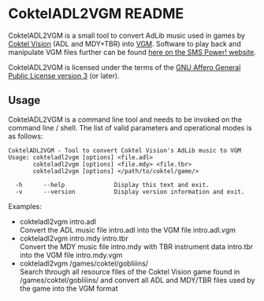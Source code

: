 CoktelADL2VGM README
====================

CoktelADL2VGM is a small tool to convert AdLib music used in games by
[Coktel Vision](https://en.wikipedia.org/wiki/Coktel_Vision) (ADL and MDY+TBR)
into [VGM](http://www.smspower.org/Music/VGMFileFormat). Software to play back
and manipulate VGM files further can be found [here on the SMS Power!
website](http://www.smspower.org/Music/Software).

CoktelADL2VGM is licensed under the terms of the [GNU Affero General Public
License version 3](https://www.gnu.org/licenses/agpl-3.0.html) (or later).

Usage
-----

CoktelADL2VGM is a command line tool and needs to be invoked on the command
line / shell. The list of valid parameters and operational modes is as follows:

    CoktelADL2VGM - Tool to convert Coktel Vision's AdLib music to VGM
    Usage: cokteladl2vgm [options] <file.adl>
           cokteladl2vgm [options] <file.mdy> <file.tbr>
           cokteladl2vgm [options] </path/to/coktel/game/>
    
      -h      --help              Display this text and exit.
      -v      --version           Display version information and exit.

Examples:
- cokteladl2vgm intro.adl  
  Convert the ADL music file intro.adl into the VGM file intro.adl.vgm
- cokteladl2vgm intro.mdy intro.tbr  
  Convert the MDY music file intro.mdy with TBR instrument data intro.tbr
  into the VGM file intro.mdy.vgm
- cokteladl2vgm /games/coktel/gobliiins/  
  Search through all resource files of the Coktel Vision game found
  in /games/coktel/gobliiins/ and convert all ADL and MDY/TBR files
  used by the game into the VGM format
